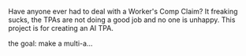 Have anyone ever had to deal with a Worker's Comp Claim? 
It freaking sucks, the TPAs are not doing a good job and no one is unhappy. 
This project is for creating an AI TPA. 

the goal: make a multi-a…
